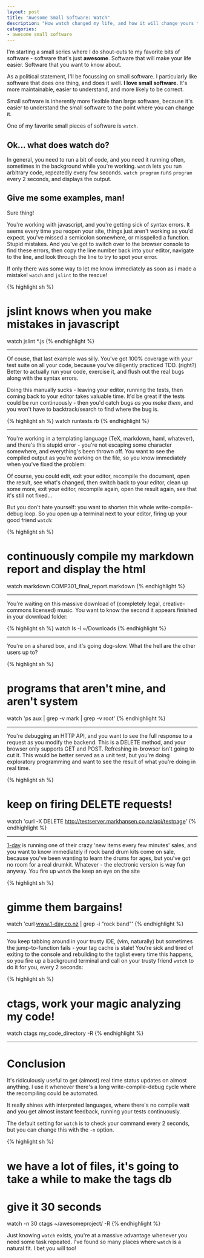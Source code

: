 ```yaml
---
layout: post
title: "Awesome Small Software: Watch"
description: "How watch changed my life, and how it will change yours too."
categories:
- awesome small software
---
```


I'm starting a small series where I do shout-outs to my favorite bits of
software - software that's just **awesome**. Software that will make
your life easier. Software that you want to know about.

As a political statement, I'll be focussing on small software. I particularly
like software that does one thing, and does it well. **I love small software.**
It's more maintainable, easier to understand, and more likely to be correct. 

Small software is inherently more flexible than large software, because it's
easier to understand the small software to the point where you can change it.

One of my favorite small pieces of software is `watch`.

## Ok... what does watch do?

In general, you need to run a bit of code, and you need it running often,
sometimes in the background while you're working. `watch` lets you run
arbitrary code, repeatedly every few seconds. `watch program` runs `program`
every 2 seconds, and displays the output.

## Give me some examples, man!

Sure thing!

You're working with javascript, and you're getting sick of syntax errors. It
seems every time you reopen your site, things just aren't working as you'd
expect.  you've missed a semicolon somewhere, or misspelled a function. Stupid
mistakes. And you've got to switch over to the browser console to find these
errors, then copy the line number back into your editor, navigate to the line,
and look through the line to try to spot your error.

If only there was some way to let me know immediately as soon as i made a
mistake! `watch` and `jslint` to the rescue!

{% highlight sh %}
# jslint knows when you make mistakes in javascript
watch jslint *.js
{% endhighlight %}

<hr>

Of couse, that last example was silly. You've got 100% coverage with your test
suite on all your code, because you've diligently practiced TDD. (right?)
Better to actually run your code, exercise it, and flush out the real bugs
along with the syntax errors. 

Doing this manually sucks - leaving your editor, running the tests, then coming
back to your editor takes valuable time. It'd be great if the tests could be
run continuously - then you'd catch bugs *as you make them*, and you won't have
to backtrack/search to find where the bug is.

{% highlight sh %}
watch runtests.rb
{% endhighlight %}

<hr>

You're working in a templating language (TeX, markdown, haml, whatever), and
there's this stupid error - you're not escaping some character somewhere, and
everything's been thrown off. You want to see the compiled output as you're
working on the file, so you know immediately when you've fixed the problem:

Of course, you could edit, exit your editor, recompile the document, open the
result, see what's changed, then switch back to your editor, clean up some
more, exit your editor, recompile again, open the result again, see that it's
still not fixed... 

But you don't hate yourself: you want to shorten this whole write-compile-debug
loop. So you open up a terminal next to your editor, firing up your good friend
`watch`:

{% highlight sh %}
# continuously compile my markdown report and display the html
watch markdown COMP301_final_report.markdown
{% endhighlight %}

<hr>

You're waiting on this massive download of (completely legal, creative-commons
licensed) music. You want to know the second it appears finished in your
download folder: 

{% highlight sh %}
watch ls -l ~/Downloads
{% endhighlight %}

<hr>

You're on a shared box, and it's going dog-slow. What the hell are the other
users up to?

{% highlight sh %}
# programs that aren't mine, and aren't system
watch 'ps aux | grep -v mark | grep -v root'
{% endhighlight %}

<hr>

You're debugging an HTTP API, and you want to see the full response to a
request as you modify the backend. This is a DELETE method, and your browser
only supports GET and POST. Refreshing in-browser isn't going to cut it. This
would be better served as a unit test, but you're doing exploratory programming
and want to see the result of what you're doing in real time.

{% highlight sh %}
# keep on firing DELETE requests!
watch 'curl -X DELETE http://testserver.markhansen.co.nz/api/testpage'
{% endhighlight %}

<hr>

[1-day](http://1-day.co.nz) is running one of their crazy 'new items every few
minutes' sales, and you want to know immediately if rock band drum kits come on
sale, because you've been wanting to learn the drums for ages, but you've got
no room for a real drumkit. Whatever - the electronic version is way fun
anyway. You fire up `watch` the keep an eye on the site

{% highlight sh %}
# gimme them bargains!
watch 'curl www.1-day.co.nz | grep -i "rock band"'
{% endhighlight %}

<hr>

You keep tabbing around in your trusty IDE, (vim, naturally) but sometimes the
jump-to-function fails - your tag cache is stale! You're sick and tired of
exiting to the console and rebuilding to the taglist every time this happens,
so you fire up a background terminal and call on your trusty friend `watch` to
do it for you, every 2 seconds:

{% highlight sh %}
# ctags, work your magic analyzing my code!
watch ctags my_code_directory -R
{% endhighlight %}

<hr>

# Conclusion

It's ridiculously useful to get (almost) real time status updates on almost
anything. I use it whenever there's a long write-compile-debug cycle where the
recompiling could be automated.

It really shines with interpreted languages, where there's no compile wait and
you get almost instant feedback, running your tests continuously.

The default setting for `watch` is to check your command every 2 seconds, but
you can change this with the `-n` option.

{% highlight sh %}
# we have a lot of files, it's going to take a while to make the tags db
# give it 30 seconds
watch -n 30 ctags ~/awesomeproject/ -R
{% endhighlight %}

Just knowing `watch` exists, you're at a massive advantage whenever you need
some task repeated. I've found so many places where `watch` is a natural fit. I
bet you will too!
